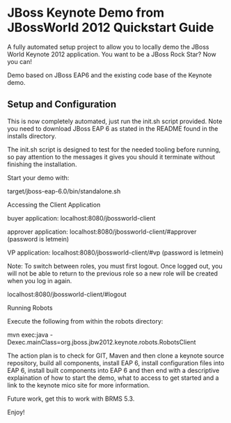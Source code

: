 JBoss Keynote Demo from JBossWorld 2012 Quickstart Guide
========================================================

A fully automated setup project to allow you to locally demo the JBoss World Keynote 2012 application. You want to be a JBoss Rock Star? Now you can!

Demo based on JBoss EAP6 and the existing code base of the Keynote demo.

Setup and Configuration
-----------------------

This is now completely automated, just run the init.sh script provided. Note you need to download JBoss EAP 6 as stated in the
README found in the installs directory. 

The init.sh script is designed to test for the needed tooling before running, so pay attention to the messages it gives you should
it terminate without finishing the installation. 

Start your demo with:

target/jboss-eap-6.0/bin/standalone.sh

Accessing the Client Application

buyer application: localhost:8080/jbossworld-client

approver application: localhost:8080/jbossworld-client/#approver  (password is letmein)

VP application: localhost:8080/jbossworld-client/#vp    (password is letmein)

Note: To switch between roles, you must first logout. Once logged out, you will not be able to return to the previous role so a new
role will be created when you log in again.  

localhost:8080/jbossworld-client/#logout

Running Robots

Execute the following from within the robots directory:

mvn exec:java -Dexec.mainClass=org.jboss.jbw2012.keynote.robots.RobotsClient

The action plan is to check for GIT, Maven and then clone a keynote source repository, build all components, install EAP 6, install
configuration files into EAP 6, install built components into EAP 6 and then end with a descriptive explaination of how to start the
demo, what to access to get started and a link to the keynote mico site for more information. 

Future work, get this to work with BRMS 5.3.

Enjoy!

